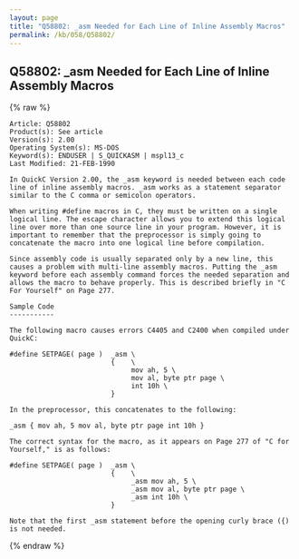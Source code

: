 ```yaml
---
layout: page
title: "Q58802: _asm Needed for Each Line of Inline Assembly Macros"
permalink: /kb/058/Q58802/
---
```


## Q58802: _asm Needed for Each Line of Inline Assembly Macros

{% raw %}

	Article: Q58802
	Product(s): See article
	Version(s): 2.00
	Operating System(s): MS-DOS
	Keyword(s): ENDUSER | S_QUICKASM | mspl13_c
	Last Modified: 21-FEB-1990
	
	In QuickC Version 2.00, the _asm keyword is needed between each code
	line of inline assembly macros. _asm works as a statement separator
	similar to the C comma or semicolon operators.
	
	When writing #define macros in C, they must be written on a single
	logical line. The escape character allows you to extend this logical
	line over more than one source line in your program. However, it is
	important to remember that the preprocessor is simply going to
	concatenate the macro into one logical line before compilation.
	
	Since assembly code is usually separated only by a new line, this
	causes a problem with multi-line assembly macros. Putting the _asm
	keyword before each assembly command forces the needed separation and
	allows the macro to behave properly. This is described briefly in "C
	For Yourself" on Page 277.
	
	Sample Code
	-----------
	
	The following macro causes errors C4405 and C2400 when compiled under
	QuickC:
	
	#define SETPAGE( page )  _asm \
	                         {    \
	                              mov ah, 5 \
	                              mov al, byte ptr page \
	                              int 10h \
	                         }
	
	In the preprocessor, this concatenates to the following:
	
	_asm { mov ah, 5 mov al, byte ptr page int 10h }
	
	The correct syntax for the macro, as it appears on Page 277 of "C for
	Yourself," is as follows:
	
	#define SETPAGE( page )  _asm \
	                         {    \
	                              _asm mov ah, 5 \
	                              _asm mov al, byte ptr page \
	                              _asm int 10h \
	                         }
	
	Note that the first _asm statement before the opening curly brace ({)
	is not needed.

{% endraw %}
